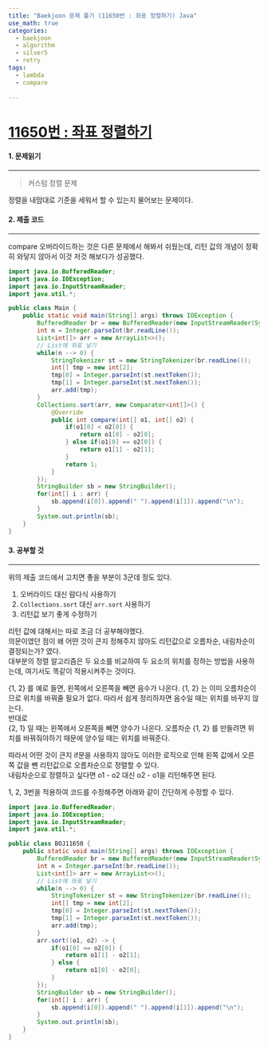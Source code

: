 ```yaml
---
title: "Baekjoon 문제 풀기 (11650번 : 좌표 정렬하기) Java"
use_math: true
categories:
  - baekjoon
  - algorithm
  - silver5
  - retry
tags:
  - lambda
  - compare
  
---
```



# [11650번 : 좌표 정렬하기](https://www.acmicpc.net/problem/11650)



#### 1. 문제읽기
---

> 커스텀 정렬 문제  

정렬을 내맘대로 기준을 세워서 할 수 있는지 물어보는 문제이다.  



#### 2. 제출 코드 
---

compare 오버라이드하는 것은 다른 문제에서 해봐서 쉬웠는데, 리턴 값의 개념이 정확히 와닿지 않아서 이것 저것 해보다가 성공했다.  


```java
import java.io.BufferedReader;
import java.io.IOException;
import java.io.InputStreamReader;
import java.util.*;

public class Main {
    public static void main(String[] args) throws IOException {
        BufferedReader br = new BufferedReader(new InputStreamReader(System.in));
        int n = Integer.parseInt(br.readLine());
        List<int[]> arr = new ArrayList<>();
        // List에 좌표 넣기
        while(n --> 0) {
            StringTokenizer st = new StringTokenizer(br.readLine());
            int[] tmp = new int[2];
            tmp[0] = Integer.parseInt(st.nextToken());
            tmp[1] = Integer.parseInt(st.nextToken());
            arr.add(tmp);
        }
        Collections.sort(arr, new Comparator<int[]>() {
            @Override
            public int compare(int[] o1, int[] o2) {
                if(o1[0] < o2[0]) {
                    return o1[0] - o2[0];
                } else if(o1[0] == o2[0]) {
                    return o1[1] - o2[1];
                }
                return 1;
            }
        });
        StringBuilder sb = new StringBuilder();
        for(int[] i : arr) {
            sb.append(i[0]).append(" ").append(i[1]).append("\n");
        }
        System.out.println(sb);
    }
}

```


#### 3. 공부할 것
---

위의 제출 코드에서 고치면 좋을 부분이 3군데 정도 있다.  

1. 오버라이드 대신 람다식 사용하기  
2. `Collections.sort` 대신 `arr.sort` 사용하기  
3. 리턴값 보기 좋게 수정하기  


리턴 값에 대해서는 따로 조금 더 공부해야했다.  
의문이였던 점이 왜 어떤 것이 큰지 정해주지 않아도 리턴값으로 오름차순, 내림차순이 결정되는가? 였다.  
대부분의 정렬 알고리즘은 두 요소를 비교하여 두 요소의 위치를 정하는 방법을 사용하는데, 여기서도 똑같이 적용시켜주는 것이다.  



{1, 2} 를 예로 들면, 왼쪽에서 오른쪽을 빼면 음수가 나온다. {1, 2} 는 이미 오름차순이므로 위치를 바꿔줄 필요가 없다. 따라서 쉽게 정리하자면 음수일 때는 위치를 바꾸지 않는다.  
반대로  
{2, 1} 일 때는 왼쪽에서 오른쪽을 빼면 양수가 나온다. 오름차순 {1, 2} 를 만들려면 위치를 바꿔줘야하기 때문에 양수일 때는 위치를 바꿔준다.  



따라서 어떤 것이 큰지 if문을 사용하지 않아도 이러한 로직으로 인해 왼쪽 값에서 오른쪽 값을 뺀 리턴값으로 오름차순으로 정렬할 수 있다.  
내림차순으로 정렬하고 싶다면 o1 - o2 대신 o2 - o1을 리턴해주면 된다.   



1, 2, 3번을 적용하여 코드를 수정해주면 아래와 같이 간단하게 수정할 수 있다.  

```java
import java.io.BufferedReader;
import java.io.IOException;
import java.io.InputStreamReader;
import java.util.*;

public class BOJ11650 {
    public static void main(String[] args) throws IOException {
        BufferedReader br = new BufferedReader(new InputStreamReader(System.in));
        int n = Integer.parseInt(br.readLine());
        List<int[]> arr = new ArrayList<>();
        // List에 좌표 넣기
        while(n --> 0) {
            StringTokenizer st = new StringTokenizer(br.readLine());
            int[] tmp = new int[2];
            tmp[0] = Integer.parseInt(st.nextToken());
            tmp[1] = Integer.parseInt(st.nextToken());
            arr.add(tmp);
        }
        arr.sort((o1, o2) -> {
            if(o1[0] == o2[0]) {
                return o1[1] - o2[1];
            } else {
                return o1[0] - o2[0];
            }
        });
        StringBuilder sb = new StringBuilder();
        for(int[] i : arr) {
            sb.append(i[0]).append(" ").append(i[1]).append("\n");
        }
        System.out.println(sb);
    }
}

```